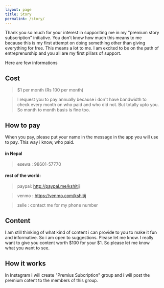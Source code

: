 ```yaml
---
layout: page
title: Story
permalink: /story/
---
```


Thank you so much for your interest in supporiting me in my "premium story subscription" initiative.
You don't know how much this means to me because this is my first attempt on doing something other than giving everything for free. This means a lot to me. I am excited to be on the path of entreprenurship and you all are my first pillars of support.

Here are few informations

## Cost

> \$1 per month (Rs 100 per month)

> I request you to pay annually because i don't have bandwidth to check every month on who paid and who did not. But totally upto you. So month to month basis is fine too.

## How to pay

When you pay, please put your name in the message in the app you will use to pay. This way i know, who paid.

#### in Nepal

> esewa : 98601-57770

#### rest of the world:

> paypal: http://paypal.me/kshitij

> venmo : https://venmo.com/kshitij

> zelle : contact me for my phone number

## Content

I am still thinking of what kind of content i can provide to you to make it fun and informative. So i am open to suggestions. Please let me know.
I really want to give you content worth $100 for your $1. So please let me know what you want to see.

## How it works

In Instagram i will create "Premius Subcription" group and i will post the premium cotent to the members of this group.
